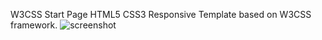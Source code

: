 W3CSS Start Page HTML5 CSS3 Responsive Template based on  W3CSS framework.
![screenshot](images/w3css-Start-Page-screenshot.jpg)